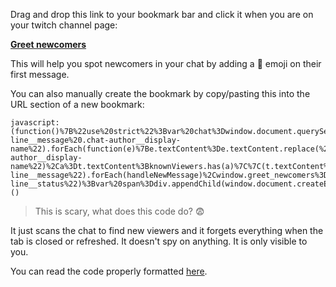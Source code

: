 Drag and drop this link to your bookmark bar and click it when you are on your twitch channel page:

**<a href="javascript:(function()%7B%22use%20strict%22%3Bvar%20chat%3Dwindow.document.querySelector(%22%5Brole%3Dlog%5D%22)%3Bwindow.greet_newcomers%26%26(window.greet_newcomers.disconnect()%2Cchat.querySelectorAll(%22.chat-line__message%20.chat-author__display-name%22).forEach(function(e)%7Be.textContent%3De.textContent.replace(%2F%5E%F0%9F%91%8B%20%2F%2C%22%22)%7D))%3Bvar%20knownViewers%3Dnew%20Set%3Bfunction%20handleNewMessage(e)%7Bvar%20t%3De.querySelector(%22.chat-author__display-name%22)%2Ca%3Dt.textContent%3BknownViewers.has(a)%7C%7C(t.textContent%3D%22%F0%9F%91%8B%20%22%2Ba%2CknownViewers.add(a))%7Dchat.querySelectorAll(%22.chat-line__message%22).forEach(handleNewMessage)%2Cwindow.greet_newcomers%3Dnew%20MutationObserver(function(e)%7Be.forEach(function(e)%7Be.addedNodes.forEach(handleNewMessage)%7D)%7D)%2Cwindow.greet_newcomers.observe(chat%2C%7BchildList%3A!0%2Cattributes%3A!1%2CcharacterData%3A!1%2Csubtree%3A!1%7D)%3Bvar%20div%3Dchat.appendChild(window.document.createElement(%22div%22))%3Bdiv.setAttribute(%22class%22%2C%22chat-line__status%22)%3Bvar%20span%3Ddiv.appendChild(window.document.createElement(%22span%22))%2Ctext%3D%22fr%22%3D%3D%3Dwindow.navigator.language.replace(%2F%5C-.*%2F%2C%22%22)%3F%22Affichage%20des%20nouveaux%20viewers%20!%20Rafraichir%20la%20page%20pour%20arr%C3%AAter.%20Ce%20message%20est%20visible%20uniquement%20par%20vous.%22%3A%22Now%20showing%20new%20viewers!%20Refresh%20the%20page%20to%20stop.%20This%20message%20is%20only%20visible%20to%20you.%22%3Bspan.textContent%3Dtext%3B%7D)()">Greet newcomers</a>**

This will help you spot newcomers in your chat by adding a 👋 emoji on their first message.

You can also manually create the bookmark by copy/pasting this into the URL section of a new bookmark:

```
javascript:(function()%7B%22use%20strict%22%3Bvar%20chat%3Dwindow.document.querySelector(%22%5Brole%3Dlog%5D%22)%3Bwindow.greet_newcomers%26%26(window.greet_newcomers.disconnect()%2Cchat.querySelectorAll(%22.chat-line__message%20.chat-author__display-name%22).forEach(function(e)%7Be.textContent%3De.textContent.replace(%2F%5E%F0%9F%91%8B%20%2F%2C%22%22)%7D))%3Bvar%20knownViewers%3Dnew%20Set%3Bfunction%20handleNewMessage(e)%7Bvar%20t%3De.querySelector(%22.chat-author__display-name%22)%2Ca%3Dt.textContent%3BknownViewers.has(a)%7C%7C(t.textContent%3D%22%F0%9F%91%8B%20%22%2Ba%2CknownViewers.add(a))%7Dchat.querySelectorAll(%22.chat-line__message%22).forEach(handleNewMessage)%2Cwindow.greet_newcomers%3Dnew%20MutationObserver(function(e)%7Be.forEach(function(e)%7Be.addedNodes.forEach(handleNewMessage)%7D)%7D)%2Cwindow.greet_newcomers.observe(chat%2C%7BchildList%3A!0%2Cattributes%3A!1%2CcharacterData%3A!1%2Csubtree%3A!1%7D)%3Bvar%20div%3Dchat.appendChild(window.document.createElement(%22div%22))%3Bdiv.setAttribute(%22class%22%2C%22chat-line__status%22)%3Bvar%20span%3Ddiv.appendChild(window.document.createElement(%22span%22))%2Ctext%3D%22fr%22%3D%3D%3Dwindow.navigator.language.replace(%2F%5C-.*%2F%2C%22%22)%3F%22Affichage%20des%20nouveaux%20viewers%20!%20Rafraichir%20la%20page%20pour%20arr%C3%AAter.%20Ce%20message%20est%20visible%20uniquement%20par%20vous.%22%3A%22Now%20showing%20new%20viewers!%20Refresh%20the%20page%20to%20stop.%20This%20message%20is%20only%20visible%20to%20you.%22%3Bspan.textContent%3Dtext%3B%7D)()
```

> This is scary, what does this code do? 😨

It just scans the chat to find new viewers and it forgets everything when the tab is closed or refreshed. It doesn't spy on anything. It is only visible to you.

You can read the code properly formatted [here](https://github.com/thomaslule/twitch-greet-newcomers/blob/master/greet.js).
